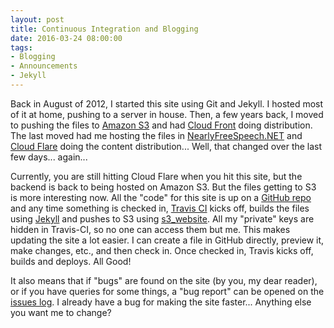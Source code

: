 ```yaml
---
layout: post
title: Continuous Integration and Blogging
date: 2016-03-24 08:00:00
tags:
- Blogging
- Announcements
- Jekyll
---
```

Back in August of 2012, I started this site using Git and Jekyll. I hosted most of it at home, pushing to a server in house. Then, a few years back, I moved to pushing the files to [Amazon S3][3] and had [Cloud Front][4] doing distribution. The last moved had me hosting the files in [NearlyFreeSpeech.NET][5] and [Cloud Flare][6] doing the content distribution... Well, that changed over the last few days... again...

Currently, you are still hitting Cloud Flare when you hit this site, but the backend is back to being hosted on Amazon S3. But the files getting to S3 is more interesting now. All the "code" for this site is up on a [GitHub repo][1] and any time something is checked in, [Travis CI][7] kicks off, builds the files using [Jekyll][8] and pushes to S3 using [s3_website][9]. All my "private" keys are hidden in Travis-CI, so no one can access them but me. This makes updating the site a lot easier. I can create a file in GitHub directly, preview it, make changes, etc., and then check in. Once checked in, Travis kicks off, builds and deploys. All Good! 

It also means that if "bugs" are found on the site (by you, my dear reader), or if you have queries for some things, a "bug report" can be opened on the [issues log][8]. I already have a bug for making the site faster... Anything else you want me to change? 



[1]:https://github.com/tiernano/www.tiernanotoole.ie
[2]:https://www.tiernanotoole.ie/2012/08/29/NewSite.html
[3]:https://aws.amazon.com/s3/
[4]:https://aws.amazon.com/cloudfront/
[5]:http://www.nearlyfreespeech.net
[6]:http://www.cloudflare.com
[7]:https://travis-ci.org/tiernano/www.tiernanotoole.ie
[8]:https://github.com/tiernano/www.tiernanotoole.ie/issues
[9]:https://github.com/laurilehmijoki/s3_website
